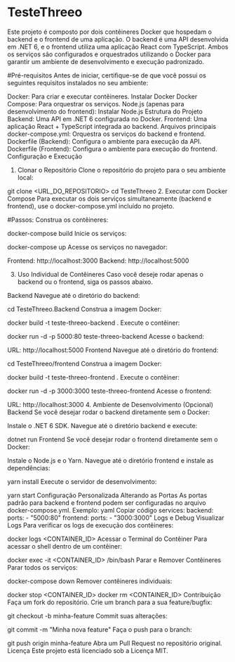 # TesteThreeo
Este projeto é composto por dois contêineres Docker que hospedam o backend e o frontend de uma aplicação. O backend é uma API desenvolvida em .NET 6, e o frontend utiliza uma aplicação React com TypeScript. Ambos os serviços são configurados e orquestrados utilizando o Docker para garantir um ambiente de desenvolvimento e execução padronizado.

#Pré-requisitos
Antes de iniciar, certifique-se de que você possui os seguintes requisitos instalados no seu ambiente:

Docker: Para criar e executar contêineres. Instalar Docker
Docker Compose: Para orquestrar os serviços.
Node.js (apenas para desenvolvimento do frontend): Instalar Node.js
Estrutura do Projeto
Backend: Uma API em .NET 6 configurada no Docker.
Frontend: Uma aplicação React + TypeScript integrada ao backend.
Arquivos principais
docker-compose.yml: Orquestra os serviços do backend e frontend.
Dockerfile (Backend): Configura o ambiente para execução da API.
Dockerfile (Frontend): Configura o ambiente para execução do frontend.
Configuração e Execução
1. Clonar o Repositório
Clone o repositório do projeto para o seu ambiente local:

git clone <URL_DO_REPOSITORIO>
cd TesteThreeo
2. Executar com Docker Compose
Para executar os dois serviços simultaneamente (backend e frontend), use o docker-compose.yml incluído no projeto.

#Passos:
Construa os contêineres:

docker-compose build
Inicie os serviços:

docker-compose up
Acesse os serviços no navegador:

Frontend: http://localhost:3000
Backend: http://localhost:5000

3. Uso Individual de Contêineres
Caso você deseje rodar apenas o backend ou o frontend, siga os passos abaixo.

Backend
Navegue até o diretório do backend:

cd TesteThreeo.Backend
Construa a imagem Docker:

docker build -t teste-threeo-backend .
Execute o contêiner:

docker run -d -p 5000:80 teste-threeo-backend
Acesse o backend:

URL: http://localhost:5000
Frontend
Navegue até o diretório do frontend:


cd TesteThreeo/frontend
Construa a imagem Docker:


docker build -t teste-threeo-frontend .
Execute o contêiner:


docker run -d -p 3000:3000 teste-threeo-frontend
Acesse o frontend:

URL: http://localhost:3000
4. Ambiente de Desenvolvimento (Opcional)
Backend
Se você desejar rodar o backend diretamente sem o Docker:

Instale o .NET 6 SDK.
Navegue até o diretório backend e execute:

dotnet run
Frontend
Se você desejar rodar o frontend diretamente sem o Docker:

Instale o Node.js e o Yarn.
Navegue até o diretório frontend e instale as dependências:

yarn install
Execute o servidor de desenvolvimento:

yarn start
Configuração Personalizada
Alterando as Portas
As portas padrão para backend e frontend podem ser configuradas no arquivo docker-compose.yml.
Exemplo:
yaml
Copiar código
services:
  backend:
    ports:
      - "5000:80"
  frontend:
    ports:
      - "3000:3000"
Logs e Debug
Visualizar Logs
Para verificar os logs de execução dos contêineres:


docker logs <CONTAINER_ID>
Acessar o Terminal do Contêiner
Para acessar o shell dentro de um contêiner:


docker exec -it <CONTAINER_ID> /bin/bash
Parar e Remover Contêineres
Parar todos os serviços:


docker-compose down
Remover contêineres individuais:


docker stop <CONTAINER_ID>
docker rm <CONTAINER_ID>
Contribuição
Faça um fork do repositório.
Crie um branch para a sua feature/bugfix:

git checkout -b minha-feature
Commit suas alterações:

git commit -m "Minha nova feature"
Faça o push para o branch:

git push origin minha-feature
Abra um Pull Request no repositório original.
Licença
Este projeto está licenciado sob a Licença MIT.

